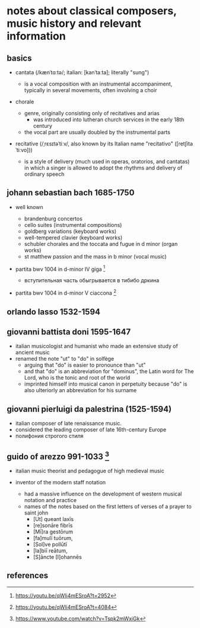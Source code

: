 # notes about classical composers, music history and relevant information

## basics

- cantata (/kænˈtɑːtə/; italian: [kanˈtaːta]; literally "sung")
  - is a vocal composition with an instrumental accompaniment, typically in several movements, often involving a choir

- chorale
  - genre, originally consisting only of recitatives and arias
    - was introduced into lutheran church services in the early 18th century
  - the vocal part are usually doubled by the instrumental parts

- recitative (/ˌrɛsɪtəˈtiːv/, also known by its Italian name "recitativo" ([retʃitaˈtiːvo])) 
  - is a style of delivery (much used in operas, oratorios, and cantatas) in which a singer is allowed to adopt the rhythms and delivery of ordinary speech


## johann sebastian bach 1685-1750

- well known
  - brandenburg concertos
  - cello suites (instrumental compositions)
  - goldberg variations (keyboard works) 
  - well-tempered clavier (keyboard works)
  - schubler chorales and the toccata and fugue in d minor (organ works)
  - st matthew passion and the mass in b minor (vocal music)

- partita bwv 1004 in d-minor IV giga [^1]
  - вступительная часть обыгрывается в тибибо дркина
- partita bwv 1004 in d-minor V ciaccona [^2]


## orlando lasso 1532-1594

## giovanni battista doni 1595-1647

- italian musicologist and humanist who made an extensive study of ancient music
- renamed the note "ut" to "do" in solfège
  - arguing that "do" is easier to pronounce than "ut" 
  - and that "do" is an abbreviation for "dominus", the Latin word for The Lord, who is the tonic and root of the world
  - imprinted himself into musical canon in perpetuity because "do" is also ulteriorly an abbreviation for his surname


## giovanni pierluigi da palestrina (1525-1594)

- italian composer of late renaissance music. 
- considered the leading composer of late 16th-century Europe
- полифония строгого стиля


## guido of arezzo 991-1033 [^3]

- italian music theorist and pedagogue of high medieval music

- inventor of the modern staff notation
  - had a massive influence on the development of western musical notation and practice
  - names of the notes based on the first letters of verses of a prayer to saint john 
    - [Ut] queant laxīs
    - [re]sonāre fibrīs
    - [Mī]ra gestōrum
    - [fa]mulī tuōrum,
    - [Sol]ve pollūtī
    - [la]biī reātum,
    - [S]āncte [I]ohannēs


## references

[^1]: https://youtu.be/qWli4mESroA?t=2952
[^2]: https://youtu.be/qWli4mESroA?t=4084
[^3]: https://www.youtube.com/watch?v=Tspk2mWxiGk